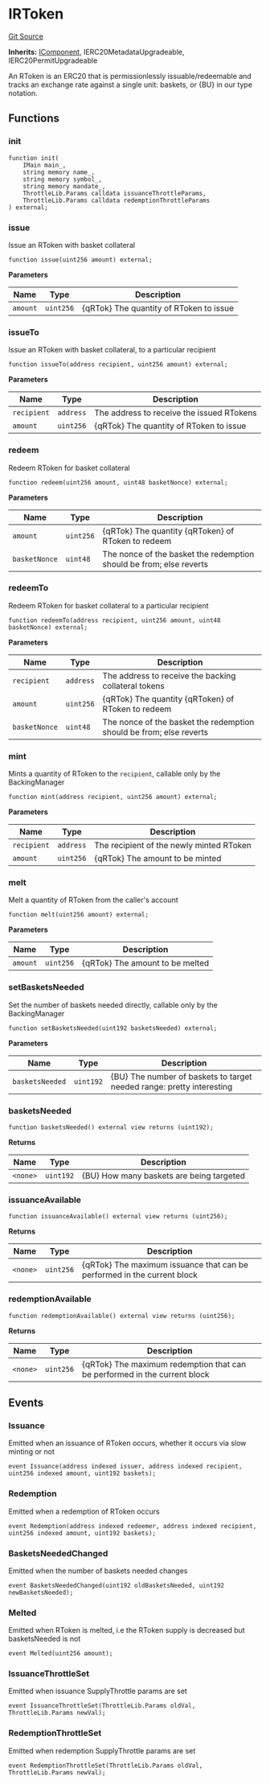 # IRToken
[Git Source](https://github.com/larrythecucumber321/protocol/blob/77d337b8595ba96d069ded321419b36a61984170/contracts/interfaces/IRToken.sol)

**Inherits:**
[IComponent](/tools/docgen/src/contracts/interfaces/IComponent.sol/interface.IComponent.md), IERC20MetadataUpgradeable, IERC20PermitUpgradeable

An RToken is an ERC20 that is permissionlessly issuable/redeemable and tracks an
exchange rate against a single unit: baskets, or {BU} in our type notation.


## Functions
### init


```solidity
function init(
    IMain main_,
    string memory name_,
    string memory symbol_,
    string memory mandate_,
    ThrottleLib.Params calldata issuanceThrottleParams,
    ThrottleLib.Params calldata redemptionThrottleParams
) external;
```

### issue

Issue an RToken with basket collateral


```solidity
function issue(uint256 amount) external;
```
**Parameters**

|Name|Type|Description|
|----|----|-----------|
|`amount`|`uint256`|{qRTok} The quantity of RToken to issue|


### issueTo

Issue an RToken with basket collateral, to a particular recipient


```solidity
function issueTo(address recipient, uint256 amount) external;
```
**Parameters**

|Name|Type|Description|
|----|----|-----------|
|`recipient`|`address`|The address to receive the issued RTokens|
|`amount`|`uint256`|{qRTok} The quantity of RToken to issue|


### redeem

Redeem RToken for basket collateral


```solidity
function redeem(uint256 amount, uint48 basketNonce) external;
```
**Parameters**

|Name|Type|Description|
|----|----|-----------|
|`amount`|`uint256`|{qRTok} The quantity {qRToken} of RToken to redeem|
|`basketNonce`|`uint48`|The nonce of the basket the redemption should be from; else reverts|


### redeemTo

Redeem RToken for basket collateral to a particular recipient


```solidity
function redeemTo(address recipient, uint256 amount, uint48 basketNonce) external;
```
**Parameters**

|Name|Type|Description|
|----|----|-----------|
|`recipient`|`address`|The address to receive the backing collateral tokens|
|`amount`|`uint256`|{qRTok} The quantity {qRToken} of RToken to redeem|
|`basketNonce`|`uint48`|The nonce of the basket the redemption should be from; else reverts|


### mint

Mints a quantity of RToken to the `recipient`, callable only by the BackingManager


```solidity
function mint(address recipient, uint256 amount) external;
```
**Parameters**

|Name|Type|Description|
|----|----|-----------|
|`recipient`|`address`|The recipient of the newly minted RToken|
|`amount`|`uint256`|{qRTok} The amount to be minted|


### melt

Melt a quantity of RToken from the caller's account


```solidity
function melt(uint256 amount) external;
```
**Parameters**

|Name|Type|Description|
|----|----|-----------|
|`amount`|`uint256`|{qRTok} The amount to be melted|


### setBasketsNeeded

Set the number of baskets needed directly, callable only by the BackingManager


```solidity
function setBasketsNeeded(uint192 basketsNeeded) external;
```
**Parameters**

|Name|Type|Description|
|----|----|-----------|
|`basketsNeeded`|`uint192`|{BU} The number of baskets to target needed range: pretty interesting|


### basketsNeeded


```solidity
function basketsNeeded() external view returns (uint192);
```
**Returns**

|Name|Type|Description|
|----|----|-----------|
|`<none>`|`uint192`|{BU} How many baskets are being targeted|


### issuanceAvailable


```solidity
function issuanceAvailable() external view returns (uint256);
```
**Returns**

|Name|Type|Description|
|----|----|-----------|
|`<none>`|`uint256`|{qRTok} The maximum issuance that can be performed in the current block|


### redemptionAvailable


```solidity
function redemptionAvailable() external view returns (uint256);
```
**Returns**

|Name|Type|Description|
|----|----|-----------|
|`<none>`|`uint256`|{qRTok} The maximum redemption that can be performed in the current block|


## Events
### Issuance
Emitted when an issuance of RToken occurs, whether it occurs via slow minting or not


```solidity
event Issuance(address indexed issuer, address indexed recipient, uint256 indexed amount, uint192 baskets);
```

### Redemption
Emitted when a redemption of RToken occurs


```solidity
event Redemption(address indexed redeemer, address indexed recipient, uint256 indexed amount, uint192 baskets);
```

### BasketsNeededChanged
Emitted when the number of baskets needed changes


```solidity
event BasketsNeededChanged(uint192 oldBasketsNeeded, uint192 newBasketsNeeded);
```

### Melted
Emitted when RToken is melted, i.e the RToken supply is decreased but basketsNeeded is not


```solidity
event Melted(uint256 amount);
```

### IssuanceThrottleSet
Emitted when issuance SupplyThrottle params are set


```solidity
event IssuanceThrottleSet(ThrottleLib.Params oldVal, ThrottleLib.Params newVal);
```

### RedemptionThrottleSet
Emitted when redemption SupplyThrottle params are set


```solidity
event RedemptionThrottleSet(ThrottleLib.Params oldVal, ThrottleLib.Params newVal);
```

